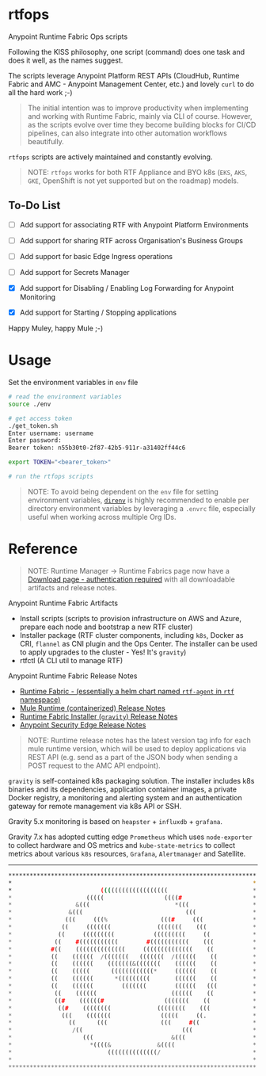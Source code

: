 # rtfops

Anypoint Runtime Fabric Ops scripts

Following the KISS philosophy, one script (command) does one task and does it well, as the names suggest.

The scripts leverage Anypoint Platform REST APIs (CloudHub, Runtime Fabric and AMC - Anypoint Management Center, etc.) and lovely `curl` to do all the hard work ;-)

> The initial intention was to improve productivity when implementing and working with Runtime Fabric, mainly via CLI of course. However, as the scripts evolve over time they become building blocks for CI/CD pipelines, can also integrate into other automation workflows beautifully. 

`rtfops` scripts are actively maintained and constantly evolving.

> NOTE: `rtfops` works for both RTF Appliance and BYO k8s (`EKS`, `AKS`, `GKE`, OpenShift is not yet supported but on the roadmap) models.

## To-Do List

- [ ] Add support for associating RTF with Anypoint Platform Environments
- [ ] Add support for sharing RTF across Organisation's Business Groups
- [ ] Add support for basic Edge Ingress operations
- [ ] Add support for Secrets Manager
- [x] Add support for Disabling / Enabling Log Forwarding for Anypoint Monitoring
- [x] Add support for Starting / Stopping applications


Happy Muley, happy Mule ;-)

# Usage

Set the environment variables in `env` file

```bash
# read the environment variables
source ./env

# get access token
./get_token.sh
Enter username: username
Enter password:
Bearer token: n55b30t0-2f87-42b5-911r-a31402ff44c6

export TOKEN="<bearer_token>"

# run the rtfops scripts
```

> NOTE: To avoid being dependent on the `env` file for setting environment variables, [`direnv`](https://direnv.net/) is highly recommended to enable per directory environment variables by leveraging a `.envrc` file, especially useful when working across multiple Org IDs.

# Reference

> NOTE: Runtime Manager -> Runtime Fabrics page now have a [Download page - authentication required](https://anypoint.mulesoft.com/cloudhub/#/console/home/runtimefabrics/artifacts) with all downloadable artifacts and release notes.

Anypoint Runtime Fabric Artifacts

- Install scripts (scripts to provision infrastructure on AWS and Azure, prepare each node and bootstrap a new RTF cluster)
- Installer package (RTF cluster components, including `k8s`, Docker as CRI, `flannel` as CNI plugin and the Ops Center. The installer can be used to apply upgrades to the cluster - Yes! It's `gravity`)
- rtfctl (A CLI util to manage RTF)

Anypoint Runtime Fabric Release Notes

- [Runtime Fabric - (essentially a helm chart named `rtf-agent` in `rtf` namespace)](https://docs.mulesoft.com/release-notes/runtime-fabric/runtime-fabric-release-notes)
- [Mule Runtime (containerized) Release Notes](https://docs.mulesoft.com/release-notes/runtime-fabric/runtime-fabric-runtimes-release-notes)
- [Runtime Fabric Installer (`gravity`) Release Notes](https://docs.mulesoft.com/release-notes/runtime-fabric/runtime-fabric-installer-release-notes)
- [Anypoint Security Edge Release Notes](https://docs.mulesoft.com/release-notes/anypoint-security/anypoint-security-rtf-edge)

> NOTE: Runtime release notes has the latest version tag info for each mule runtime version, which will be used to deploy applications via REST API (e.g. send as a part of the JSON body when sending a POST request to the AMC API endpoint).

`gravity` is self-contained k8s packaging solution. The installer includes k8s binaries and its dependencies, application container images, a private Docker registry, a monitoring and alerting system and an authentication gateway for remote management via k8s API or SSH.

Gravity 5.x monitoring is based on `heapster` + `influxdb` + `grafana`.

Gravity 7.x has adopted cutting edge `Prometheus` which uses `node-exporter` to collect hardware and OS metrics and `kube-state-metrics` to collect metrics about various `k8s` resources, `Grafana`, `Alertmanager` and Satellite.

---
```bash
**********************************************************************
*                                                                    *
*                         (((((((((((((((((((                        *
*                     (((((                 ((((#                    *
*                  &(((                        *(((                  *
*                &(((                             (((                *
*               (((     (((%               (((#     (((              *
*              ((     (((((((             (((((((    (((             *
*             ((     (((((((((           (((((((((     ((            *
*            ((    #(((((((((((        #(((((((((((    (((           *
*           #((    ((((((((((((((     ((((((((((((((    ((           *
*           ((    ((((((  /(((((((   (((((((  /((((((    ((          *
*           ((    ((((((    (((((((&(((((((    ((((((    ((          *
*           ((    (((((      ((((((((((((*     ((((((    ((          *
*           ((    ((((((      *(((((((((       ((((((    ((          *
*           ((    ((((((        (((((((        ((((((   (((          *
*            ((    ((((((                     ((((((    ((           *
*            ((#    ((((((#                 (((((((    ((            *
*             ((#    ((((((((             ((((((((    (((            *
*              (((    (((((((              (((((     ((.             *
*                ((      (((               (((     #((               *
*                 /((                            (((                 *
*                    (((                      &(((                   *
*                      *((((&             &((((                      *
*                           ((((((((((((((/                          *                                                                 
*                                                                    *
**********************************************************************
```
